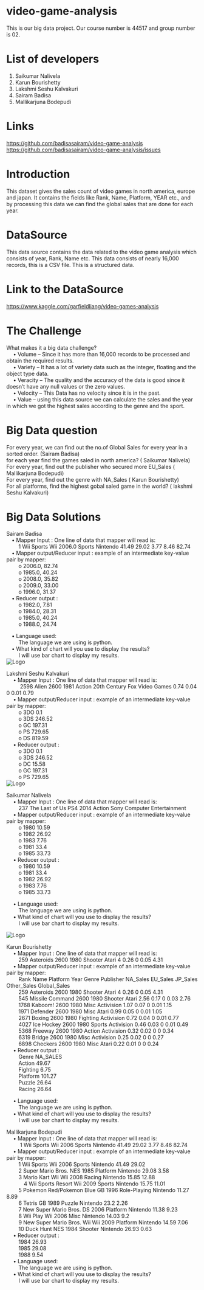 # video-game-analysis
This is our big data project. Our course number is 44517 and group number is 02. <br>

# List of developers
  1. Saikumar Nalivela
  2. Karun Bourishetty
  3. Lakshmi Seshu Kalvakuri
  4. Sairam Badisa
  5. Mallikarjuna Bodepudi
  
# Links
  https://github.com/badisasairam/video-game-analysis <br>
  https://github.com/badisasairam/video-game-analysis/issues
  
# Introduction
  This dataset gives the sales count of video games in north america, europe and japan. It contains the fields like Rank, Name, Platform, YEAR       etc., and by processing this data we can find the global sales that are done for each year.
  
# DataSource
  This data source contains the data related to the video game analysis which consists of year, Rank, Name etc.  This data consists of       nearly 16,000 records, this is a CSV file. This is a structured data.

# Link to the DataSource
  https://www.kaggle.com/garfieldliang/video-games-analysis
  
# The Challenge
  What makes it a big data challenge? <br>
  &emsp; •	Volume – Since it has more than 16,000 records to be processed and obtain the required results. <br>
  &emsp; •	Variety – It has a lot of variety data such as the integer, floating and the object type data. <br>
  &emsp; •	Veracity – The quality and the accuracy of the data is good since it doesn’t have any null values or the zero values. <br>
  &emsp; •	Velocity – This Data has no velocity since it is in the past. <br>
  &emsp; •	Value – using this data source we can calculate the sales and the year in which we got the highest sales according to the               genre and the sport. <br>
  
# Big Data question
  For every year, we can find out the no.of Global Sales for every year in a sorted order. (Sairam Badisa) <br>
  for each year find the games saled in north america? ( Saikumar Nalivela) <br>
  For every year, find out the publisher who secured more EU_Sales ( Mallikarjuna Bodepudi) <br>
  For every year, find out the genre with NA_Sales ( Karun Bourishetty) <br>
  For all platforms, find the highest gobal saled game in the world? ( lakshmi Seshu Kalvakuri) <br>
 
# Big Data Solutions
  Sairam Badisa <br>
  &emsp;•	Mapper Input : One line of data that mapper will read is: <br>
  &emsp; &emsp;1 Wii Sports Wii 2006.0 Sports Nintendo 41.49 29.02 3.77 8.46 82.74 <br>
  &emsp;•	Mapper output/Reducer input : example of an intermediate key-value pair by mapper: <br>
  &emsp;&emsp;   o	2006.0, 82.74 <br>
  &emsp;&emsp;   o	1985.0, 40.24 <br>
  &emsp;&emsp;   o	2008.0, 35.82 <br>
  &emsp;&emsp;   o	2009.0, 33.00 <br>
  &emsp;&emsp;   o	1996.0, 31.37 <br>
  &emsp;•	Reducer output : <br>
  &emsp;&emsp;   o	1982.0, 7.81 <br>
  &emsp;&emsp;   o	1984.0, 28.31 <br>
  &emsp;&emsp;   o	1985.0, 40.24 <br>
  &emsp;&emsp;   o	1988.0, 24.74 <br>
  
  &emsp;•	Language used: <br>
  &emsp;&emsp;  The language we are using is python. <br>
  &emsp;•	What kind of chart will you use to display the results? <br>
  &emsp;&emsp;  I will use bar chart to display my results. <br>
  ![Logo](C:\Users\s534148\Documents\44517\projects\video-game-analysis\GlobalSales\pic.PNG)
  
    
   Lakshmi Seshu Kalvakuri <br>
&emsp; •	Mapper Input : One line of data that mapper will read is: <br>
&emsp; &emsp; 2598	Alien	2600	1981	Action	20th Century Fox Video Games	0.74	0.04	0	0.01	0.79<br>
&emsp; •	Mapper output/Reducer input : example of an intermediate key-value pair by mapper: <br>
&emsp;&emsp;   o	3DO	0.1 <br>
  &emsp;&emsp;   o	3DS 	246.52<br>
  &emsp;&emsp;   o	GC 	197.31<br>
  &emsp;&emsp;   o	PS 	729.65<br>
  &emsp;&emsp;   o	DS 	819.59<br>
&emsp; •	Reducer output : <br>
&emsp;&emsp;   o	3DO	0.1 <br>
  &emsp;&emsp;   o	3DS 	246.52<br>
  &emsp;&emsp;   o	DC 	15.58<br>
  &emsp;&emsp;   o	GC 	197.31<br>
  &emsp;&emsp;   o	PS 	729.65<br>
![Logo](Capture.PNG)



Saikumar Nalivela <br>
&emsp; •	Mapper Input : One line of data that mapper will read is: <br>
&emsp; &emsp;237	The Last of Us	PS4	2014	Action	Sony Computer Entertainment <br>
&emsp; •	Mapper output/Reducer input : example of an intermediate key-value pair by mapper: <br>
  &emsp;&emsp;   o	1980	10.59<br>
  &emsp;&emsp;   o	1982	26.92 <br>
  &emsp;&emsp;   o	1983	7.76 <br>
  &emsp;&emsp;   o	1981	33.4<br>
  &emsp;&emsp;   o	1985	33.73 <br>
&emsp; •	Reducer output : <br>
  &emsp;&emsp;   o	1980	10.59<br>
  &emsp;&emsp;   o	1981	33.4<br> 
  &emsp;&emsp;   o	1982	26.92 <br>
  &emsp;&emsp;   o	1983	7.76 <br>
  &emsp;&emsp;   o	1985	33.73 <br>

&emsp; •	Language used: <br>
&emsp;&emsp; The language we are using is python. <br>
&emsp; •	What kind of chart will you use to display the results? <br>
&emsp;&emsp; I will use bar chart to display my results. <br>


![Logo](bargarph.PNG)



Karun Bourishetty<br>
&emsp; •	Mapper Input : One line of data that mapper will read is: <br>
&emsp; &emsp;259	Asteroids	2600	1980	Shooter	Atari	4	0.26	0	0.05	4.31 <br>
&emsp; •	Mapper output/Reducer input : example of an intermediate key-value pair by mapper: <br>
&emsp; &emsp;Rank	Name	Platform	Year	Genre	Publisher	NA_Sales	EU_Sales	JP_Sales	Other_Sales	Global_Sales <br>
&emsp; &emsp;259	Asteroids	2600	1980	Shooter	Atari	4	0.26	0	0.05	4.31 <br>
&emsp; &emsp;545	Missile Command	2600	1980	Shooter	Atari	2.56	0.17	0	0.03	2.76 <br>
&emsp; &emsp;1768	Kaboom!	2600	1980	Misc	Activision	1.07	0.07	0	0.01	1.15 <br>
&emsp; &emsp;1971	Defender	2600	1980	Misc	Atari	0.99	0.05	0	0.01	1.05 <br>
&emsp; &emsp;2671	Boxing	2600	1980	Fighting	Activision	0.72	0.04	0	0.01	0.77 <br>
&emsp; &emsp;4027	Ice Hockey	2600	1980	Sports	Activision	0.46	0.03	0	0.01	0.49 <br>
&emsp; &emsp;5368	Freeway	2600	1980	Action	Activision	0.32	0.02	0	0	0.34 <br>
&emsp; &emsp;6319	Bridge	2600	1980	Misc	Activision	0.25	0.02	0	0	0.27 <br>
&emsp; &emsp;6898	Checkers	2600	1980	Misc	Atari	0.22	0.01	0	0	0.24 <br>
&emsp; •	Reducer output : <br>
&emsp; &emsp;Genre	NA_SALES <br>
&emsp; &emsp;Action 49.67 <br>
&emsp; &emsp;Fighting 6.75 <br>
&emsp; &emsp;Platform 101.27<br>
&emsp; &emsp;Puzzle 26.64<br>
&emsp; &emsp;Racing 26.64<br>



&emsp; •	Language used: <br>
&emsp;&emsp; The language we are using is python. <br>
&emsp; •	What kind of chart will you use to display the results? <br>
&emsp;&emsp; I will use bar chart to display my results. <br>

Mallikarjuna Bodepudi<br>
&emsp; •	Mapper Input : One line of data that mapper will read is: <br>
&emsp; &emsp; 1	Wii Sports	Wii	2006	Sports	Nintendo	41.49	29.02	3.77	8.46	82.74 <br>
&emsp; •	Mapper output/Reducer input : example of an intermediate key-value pair by mapper: <br>
&emsp; &emsp;1	Wii Sports	Wii	2006	Sports	Nintendo	41.49	29.02 <br>
&emsp; &emsp;2	Super Mario Bros.	NES	1985	Platform	Nintendo	29.08	3.58<br>
&emsp; &emsp;3	Mario Kart Wii	Wii	2008	Racing	Nintendo	15.85	12.88 <br>
&emsp; &emsp;&emsp;4	Wii Sports Resort	Wii	2009	Sports	Nintendo	15.75	11.01 <br>
&emsp; &emsp;5	Pokemon Red/Pokemon Blue	GB	1996	Role-Playing	Nintendo	11.27	8.89 <br>
&emsp; &emsp;6	Tetris	GB	1989	Puzzle	Nintendo	23.2	2.26 <br>
&emsp; &emsp;7	New Super Mario Bros.	DS	2006	Platform	Nintendo	11.38	9.23 <br>
&emsp; &emsp;8	Wii Play	Wii	2006	Misc	Nintendo	14.03	9.2 <br>
&emsp; &emsp;9	New Super Mario Bros. Wii	Wii	2009	Platform	Nintendo	14.59	7.06 <br>
&emsp; &emsp;10	Duck Hunt	NES	1984	Shooter	Nintendo	26.93	0.63 <br>
&emsp; •	Reducer output : <br>
&emsp; &emsp;1984 26.93<br>
&emsp; &emsp;1985 29.08<br>
&emsp; &emsp;1988 9.54<br>
&emsp; •	Language used: <br>
&emsp;&emsp; The language we are using is python. <br>
&emsp; •	What kind of chart will you use to display the results? <br>
&emsp;&emsp; I will use bar chart to display my results. <br>


        
    
      

      

  
  

